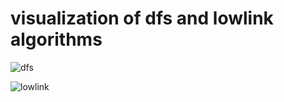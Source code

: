 # visualization of dfs and lowlink algorithms

![dfs](https://user-images.githubusercontent.com/104201793/235952124-3485bbfb-5e90-44e1-8e7f-bcf26581efc0.png)


![lowlink](https://user-images.githubusercontent.com/104201793/235952203-4823c578-31d4-4491-a3af-7e59d8ffa2a9.png)

